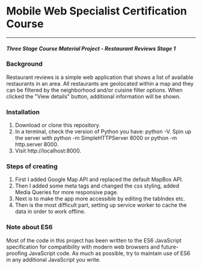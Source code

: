 # Mobile Web Specialist Certification Course
---
#### _Three Stage Course Material Project - Restaurant Reviews Stage 1_

### Background
Restaurant reviews is a simple web application that shows a list of available restaurants in an area. All restaurants are geolocated within a map and they can be filtered by the neighborhood and/or cuisine filter options.
When clicked the "View details" button, additional information will be shown.

### Installation
1. Download or clone this repository.
2. In a terminal, check the version of Python you have: python -V. Spin up the server with python -m SimpleHTTPServer 8000 or python -m http.server 8000.
3. Visit http://localhost:8000.

### Steps of creating
1. First I added Google Map API and replaced the default MapBox API.
2. Then I added some meta tags and changed the css styling, added Media Queries for more responsive page.
3. Next is to make the app more accessible by editing the tabIndex etc.
4. Then is the most difficult part, setting up service worker to cache the data in order to work offline.




### Note about ES6
Most of the code in this project has been written to the ES6 JavaScript specification for compatibility with modern web browsers and future-proofing JavaScript code. As much as possible, try to maintain use of ES6 in any additional JavaScript you write.
